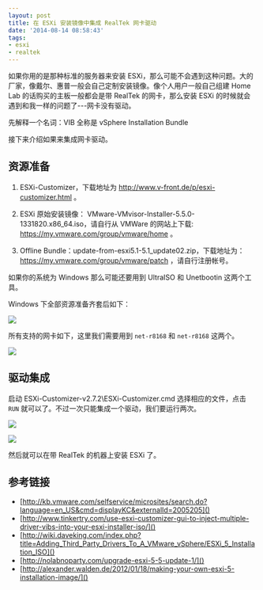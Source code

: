 ```yaml
---
layout: post
title: 在 ESXi 安装镜像中集成 RealTek 网卡驱动
date: '2014-08-14 08:58:43'
tags:
- esxi
- realtek
---
```


如果你用的是那种标准的服务器来安装 ESXi，那么可能不会遇到这种问题。大的厂家，像戴尔、惠普一般会自己定制安装镜像。像个人用户一般自己组建 Home Lab 的话购买的主板一般都会是带 RealTek 的网卡，那么安装 ESXi 的时候就会遇到和我一样的问题了---网卡没有驱动。

先解释一个名词：VIB 全称是 vSphere Installation Bundle

接下来介绍如果来集成网卡驱动。

## 资源准备 ##

  1. ESXi-Customizer，下载地址为 http://www.v-front.de/p/esxi-customizer.html 。
  
  2. ESXi 原始安装镜像： VMware-VMvisor-Installer-5.5.0-1331820.x86_64.iso，请自行从 VMWare 的网站上下载: https://my.vmware.com/group/vmware/home 。
  
  3. Offline Bundle：update-from-esxi5.1-5.1_update02.zip，下载地址为： https://my.vmware.com/group/vmware/patch ，请自行注册帐号。 

如果你的系统为 Windows 那么可能还要用到 UltraISO 和  Unetbootin 这两个工具。

Windows 下全部资源准备齐套后如下：

![](/content/images/2014/Aug/esxi-offline-bundle.png)

所有支持的网卡如下，这里我们需要用到 `net-r8168` 和 `net-r8168` 这两个。

![](/content/images/2014/Aug/esxi-realtek-driver.png)

## 驱动集成 ##

启动 ESXi-Customizer-v2.7.2\ESXi-Customizer.cmd 选择相应的文件，点击 `RUN` 就可以了。不过一次只能集成一个驱动，我们要运行两次。

![](/content/images/2014/Aug/esxi-customer.png)

![](/content/images/2014/Aug/esxi-customer-2.png)

然后就可以在带 RealTek 的机器上安装 ESXi 了。


## 参考链接 ##

  - [http://kb.vmware.com/selfservice/microsites/search.do?language=en_US&cmd=displayKC&externalId=2005205]()
  - [http://www.tinkertry.com/use-esxi-customizer-gui-to-inject-multiple-driver-vibs-into-your-esxi-installer-iso/]()
  - [http://wiki.daveking.com/index.php?title=Adding_Third_Party_Drivers_To_A_VMware_vSphere/ESXi_5_Installation_ISO]()
  - [http://nolabnoparty.com/upgrade-esxi-5-5-update-1/]()
  - [http://alexander.walden.de/2012/01/18/making-your-own-esxi-5-installation-image/]()


